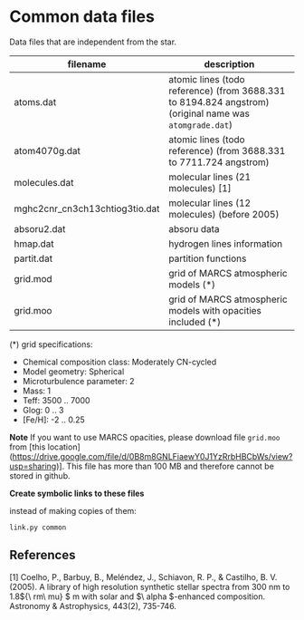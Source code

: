 # Common data files

Data files that are independent from the star.

filename       | description
---------------|-------------
atoms.dat      | atomic lines (todo reference) (from 3688.331 to 8194.824 angstrom) (original name was `atomgrade.dat`)
atom4070g.dat  | atomic lines (todo reference) (from 3688.331 to 7711.724 angstrom) 
molecules.dat  | molecular lines (21 molecules) [1]
mghc2cnr_cn3ch13chtiog3tio.dat | molecular lines (12 molecules) (before 2005)
absoru2.dat    | absoru data
hmap.dat       | hydrogen lines information
partit.dat     | partition functions 
grid.mod       | grid of MARCS atmospheric models (*)
grid.moo       | grid of MARCS atmospheric models with opacities included (*)


(*) grid specifications:
  - Chemical composition class: Moderately CN-cycled
  - Model geometry: Spherical
  - Microturbulence parameter: 2
  - Mass: 1
  - Teff: 3500 .. 7000
  - Glog: 0 .. 3
  - [Fe/H]: -2 .. 0.25

**Note** If you want to use MARCS opacities, please download file `grid.moo` from [this location]
(https://drive.google.com/file/d/0B8m8GNLFiaewY0J1YzRrbHBCbWs/view?usp=sharing)].
This file has more than 100 MB and therefore cannot be stored in github.

**Create symbolic links to these files** 

instead of making copies of them:

```shell
link.py common
```

## References

[1] Coelho, P., Barbuy, B., Meléndez, J., Schiavon, R. P., & Castilho, B. V. (2005). 
A library of high resolution synthetic stellar spectra from 300 nm to 1.8${\ rm\ mu} $ m 
with solar and $\ alpha $-enhanced composition. Astronomy & Astrophysics, 443(2), 735-746.
